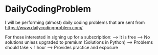 # DailyCodingProblem

I will be performing (almost) daily coding problems that are sent from https://www.dailycodingproblem.com/

For those interested in signing up for a subscripition:
   --> It is free
   --> No solutions unless upgraded to premium (Solutions in Python)
   --> Problems should take < 1 hour
   --> Provides practice and exposure
